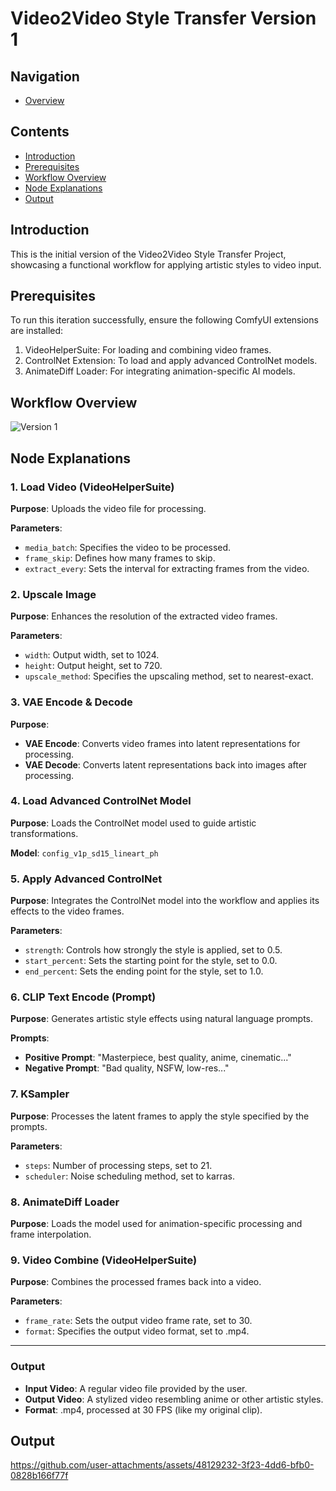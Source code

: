 # Video2Video Style Transfer Version 1

## Navigation
- [Overview](https://github.com/DaWelli/DIGCRE-project/blob/main/Video2Video/README.md)

## Contents
- [Introduction](#introduction)
- [Prerequisites](#prerequisites)
- [Workflow Overview](#workflow-overview)
- [Node Explanations](#node-explanations)
- [Output](#output)

## Introduction
This is the initial version of the Video2Video Style Transfer Project, showcasing a functional workflow for applying artistic styles to video input.

## Prerequisites
To run this iteration successfully, ensure the following ComfyUI extensions are installed:

1. VideoHelperSuite: For loading and combining video frames.
2. ControlNet Extension: To load and apply advanced ControlNet models.
3. AnimateDiff Loader: For integrating animation-specific AI models.

## Workflow Overview
![Version 1](https://github.com/user-attachments/assets/42a5ab9e-8322-40ae-b6c0-8e508a8d8d26)


## Node Explanations

### 1. Load Video (VideoHelperSuite)

**Purpose**: Uploads the video file for processing.

**Parameters**:
- `media_batch`: Specifies the video to be processed.
- `frame_skip`: Defines how many frames to skip.
- `extract_every`: Sets the interval for extracting frames from the video.

### 2. Upscale Image

**Purpose**: Enhances the resolution of the extracted video frames.

**Parameters**:
- `width`: Output width, set to 1024.
- `height`: Output height, set to 720.
- `upscale_method`: Specifies the upscaling method, set to nearest-exact.

### 3. VAE Encode & Decode

**Purpose**:
- **VAE Encode**: Converts video frames into latent representations for processing.
- **VAE Decode**: Converts latent representations back into images after processing.

### 4. Load Advanced ControlNet Model

**Purpose**: Loads the ControlNet model used to guide artistic transformations.

**Model**: `config_v1p_sd15_lineart_ph`

### 5. Apply Advanced ControlNet

**Purpose**: Integrates the ControlNet model into the workflow and applies its effects to the video frames.

**Parameters**:
- `strength`: Controls how strongly the style is applied, set to 0.5.
- `start_percent`: Sets the starting point for the style, set to 0.0.
- `end_percent`: Sets the ending point for the style, set to 1.0.

### 6. CLIP Text Encode (Prompt)

**Purpose**: Generates artistic style effects using natural language prompts.

**Prompts**:
- **Positive Prompt**: "Masterpiece, best quality, anime, cinematic..."
- **Negative Prompt**: "Bad quality, NSFW, low-res..."

### 7. KSampler

**Purpose**: Processes the latent frames to apply the style specified by the prompts.

**Parameters**:
- `steps`: Number of processing steps, set to 21.
- `scheduler`: Noise scheduling method, set to karras.

### 8. AnimateDiff Loader

**Purpose**: Loads the model used for animation-specific processing and frame interpolation.

### 9. Video Combine (VideoHelperSuite)

**Purpose**: Combines the processed frames back into a video.

**Parameters**:
- `frame_rate`: Sets the output video frame rate, set to 30.
- `format`: Specifies the output video format, set to .mp4.

---

### Output

- **Input Video**: A regular video file provided by the user.
- **Output Video**: A stylized video resembling anime or other artistic styles.
- **Format**: .mp4, processed at 30 FPS (like my original clip).




## Output

https://github.com/user-attachments/assets/48129232-3f23-4dd6-bfb0-0828b166f77f




